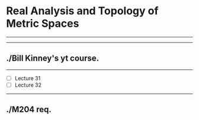  <!-- Required extensions: pymdownx.tasklist -->
# Real Analysis and Topology of Metric Spaces
---

---

## ./Bill Kinney's yt course.
---
- [ ] Lecture 31
- [ ] Lecture 32

---
## ./M204 req.

